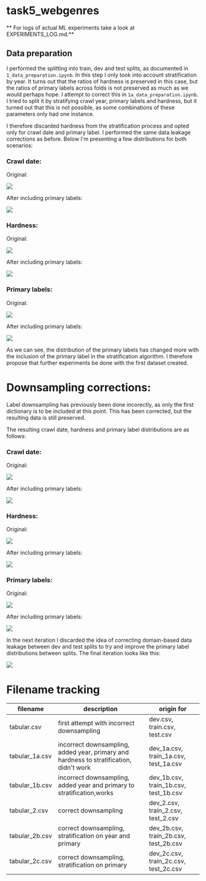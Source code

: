 # task5_webgenres


**
For logs of actual ML experiments take a look at EXPERIMENTS_LOG.md.**


## Data preparation

I performed the splitting into train, dev and test splits, as documented in `1_data_preparation.ipynb`. In this step I only took into account stratification by year. It turns out that the ratios of hardness is preserved in this case, but the ratios of primary labels across folds is not preserved as much as we would perhaps hope. I attempt to correct this in `1a_data_preparation.ipynb`. I tried to split it by stratifying crawl year, primary labels and hardness, but it turned out that this is not possible, as some combinations of these parameters only had one instance.

I therefore discarded hardness from the stratification process and opted only for crawl date and primary label. I performed the same data leakage corrections as before. Below I'm presenting a few distributions for both scenarios:

### Crawl date:

Original:

![](.images/../images/1_crawled.png)

After including primary labels:

![](images/1b_crawled.png)

### Hardness:

Original: 

![](images/1_hardness.png)

After including primary labels:

![](images/1b_hardness.png)

### Primary labels:

Original:

![](images/1_primaries.png)

After including primary labels:

![](images/1b_primaries.png)

As we can see, the distribution of the primary labels has changed more with the inclusion of the primary label in the stratification algorithm. I therefore propose that further experiments be done with the first dataset created.


# Downsampling corrections:

Label downsampling has previously been done incorectly, as only the first dictionary is to be included at this point. This has been corrected, but the resulting data is still preserved.

The resulting crawl date, hardness and primary label distributions are as follows:

### Crawl date:

Original:

![](images/2_crawled.png)

After including primary labels:

![](images/2b_crawled.png)

### Hardness:

Original: 

![](images/2_hardness.png)

After including primary labels:

![](images/2b_hardness.png)

### Primary labels:

Original:

![](images/2_primaries.png)

After including primary labels:

![](images/2b_primaries.png)

In the next iteration I discarded the idea of correcting domain-based data leakage between dev and test splits to try and improve the primary label distributions between splits. The final iteration looks like this:

![](images/2c_primaries.png)



# Filename tracking

|filename|description|origin for|
|---|---|---|
|tabular.csv|first attempt with incorrect downsampling|dev.csv, train.csv, test.csv|
|tabular_1a.csv|incorrect downsampling, added year, primary and hardness to stratification, didn't work|dev_1a.csv, train_1a.csv, test_1a.csv|
|tabular_1b.csv|incorrect downsampling, added year and primary to stratification,works|dev_1b.csv, train_1b.csv, test_1b.csv|
|tabular_2.csv|correct downsampling|dev_2.csv, train_2.csv, test_2.csv|
|tabular_2b.csv|correct downsampling, stratification on year and primary|dev_2b.csv, train_2b.csv, test_2b.csv|
|tabular_2c.csv|correct downsampling, stratification on primary|dev_2c.csv, train_2c.csv, test_2c.csv|